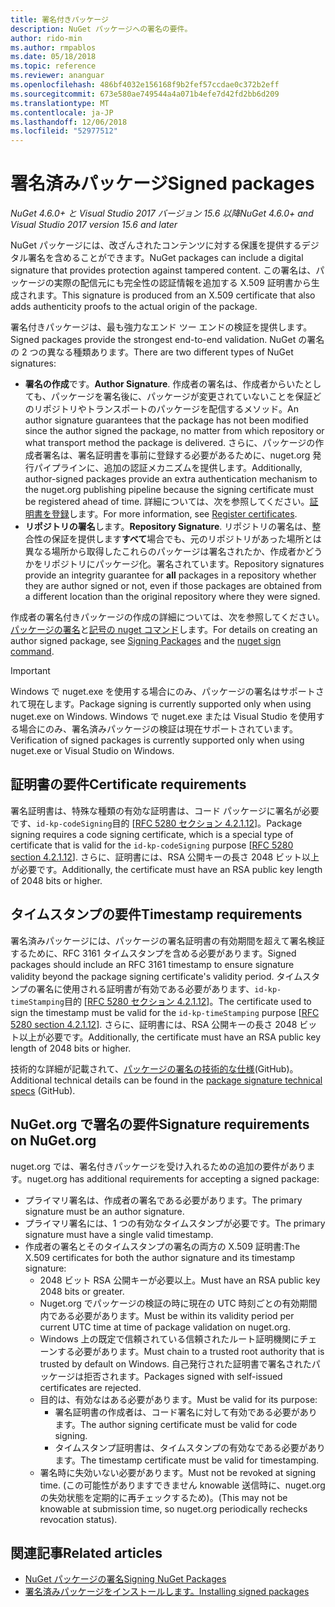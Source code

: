 ```yaml
---
title: 署名付きパッケージ
description: NuGet パッケージへの署名の要件。
author: rido-min
ms.author: rmpablos
ms.date: 05/18/2018
ms.topic: reference
ms.reviewer: ananguar
ms.openlocfilehash: 486bf4032e156168f9b2fef57ccdae0c372b2eff
ms.sourcegitcommit: 673e580ae749544a4a071b4efe7d42fd2bb6d209
ms.translationtype: MT
ms.contentlocale: ja-JP
ms.lasthandoff: 12/06/2018
ms.locfileid: "52977512"
---
```

# <a name="signed-packages"></a><span data-ttu-id="03cce-103">署名済みパッケージ</span><span class="sxs-lookup"><span data-stu-id="03cce-103">Signed packages</span></span>

<span data-ttu-id="03cce-104">*NuGet 4.6.0+ と Visual Studio 2017 バージョン 15.6 以降*</span><span class="sxs-lookup"><span data-stu-id="03cce-104">*NuGet 4.6.0+ and Visual Studio 2017 version 15.6 and later*</span></span>

<span data-ttu-id="03cce-105">NuGet パッケージには、改ざんされたコンテンツに対する保護を提供するデジタル署名を含めることができます。</span><span class="sxs-lookup"><span data-stu-id="03cce-105">NuGet packages can include a digital signature that provides protection against tampered content.</span></span> <span data-ttu-id="03cce-106">この署名は、パッケージの実際の配信元にも完全性の認証情報を追加する X.509 証明書から生成されます。</span><span class="sxs-lookup"><span data-stu-id="03cce-106">This signature is produced from an X.509 certificate that also adds authenticity proofs to the actual origin of the package.</span></span>

<span data-ttu-id="03cce-107">署名付きパッケージは、最も強力なエンド ツー エンドの検証を提供します。</span><span class="sxs-lookup"><span data-stu-id="03cce-107">Signed packages provide the strongest end-to-end validation.</span></span> <span data-ttu-id="03cce-108">NuGet の署名の 2 つの異なる種類あります。</span><span class="sxs-lookup"><span data-stu-id="03cce-108">There are two different types of NuGet signatures:</span></span>
- <span data-ttu-id="03cce-109">**署名の作成**です。</span><span class="sxs-lookup"><span data-stu-id="03cce-109">**Author Signature**.</span></span> <span data-ttu-id="03cce-110">作成者の署名は、作成者からいたとしても、パッケージを署名後に、パッケージが変更されていないことを保証どのリポジトリやトランスポートのパッケージを配信するメソッド。</span><span class="sxs-lookup"><span data-stu-id="03cce-110">An author signature guarantees that the package has not been modified since the author signed the package, no matter from which repository or what transport method the package is delivered.</span></span> <span data-ttu-id="03cce-111">さらに、パッケージの作成者署名は、署名証明書を事前に登録する必要があるために、nuget.org 発行パイプラインに、追加の認証メカニズムを提供します。</span><span class="sxs-lookup"><span data-stu-id="03cce-111">Additionally, author-signed packages provide an extra authentication mechanism to the nuget.org publishing pipeline because the signing certificate must be registered ahead of time.</span></span> <span data-ttu-id="03cce-112">詳細については、次を参照してください。[証明書を登録](#register-certificate-on-nugetorg)します。</span><span class="sxs-lookup"><span data-stu-id="03cce-112">For more information, see [Register certificates](#register-certificate-on-nugetorg).</span></span>
- <span data-ttu-id="03cce-113">**リポジトリの署名**します。</span><span class="sxs-lookup"><span data-stu-id="03cce-113">**Repository Signature**.</span></span> <span data-ttu-id="03cce-114">リポジトリの署名は、整合性の保証を提供します**すべて**場合でも、元のリポジトリがあった場所とは異なる場所から取得したこれらのパッケージは署名されたか、作成者かどうかをリポジトリにパッケージ化。署名されています。</span><span class="sxs-lookup"><span data-stu-id="03cce-114">Repository signatures provide an integrity guarantee for **all** packages in a repository whether they are author signed or not, even if those packages are obtained from a different location than the original repository where they were signed.</span></span>   

<span data-ttu-id="03cce-115">作成者の署名付きパッケージの作成の詳細については、次を参照してください。[パッケージの署名](../create-packages/Sign-a-package.md)と[記号の nuget コマンド](../tools/cli-ref-sign.md)します。</span><span class="sxs-lookup"><span data-stu-id="03cce-115">For details on creating an author signed package, see [Signing Packages](../create-packages/Sign-a-package.md) and the [nuget sign command](../tools/cli-ref-sign.md).</span></span>

> [!Important]
> <span data-ttu-id="03cce-116">Windows で nuget.exe を使用する場合にのみ、パッケージの署名はサポートされて現在します。</span><span class="sxs-lookup"><span data-stu-id="03cce-116">Package signing is currently supported only when using nuget.exe on Windows.</span></span> <span data-ttu-id="03cce-117">Windows で nuget.exe または Visual Studio を使用する場合にのみ、署名済みパッケージの検証は現在サポートされています。</span><span class="sxs-lookup"><span data-stu-id="03cce-117">Verification of signed packages is currently supported only when using nuget.exe or Visual Studio on Windows.</span></span>

## <a name="certificate-requirements"></a><span data-ttu-id="03cce-118">証明書の要件</span><span class="sxs-lookup"><span data-stu-id="03cce-118">Certificate requirements</span></span>

<span data-ttu-id="03cce-119">署名証明書は、特殊な種類の有効な証明書は、コード パッケージに署名が必要です、`id-kp-codeSigning`目的 [[RFC 5280 セクション 4.2.1.12](https://tools.ietf.org/html/rfc5280#section-4.2.1.12)]。</span><span class="sxs-lookup"><span data-stu-id="03cce-119">Package signing requires a code signing certificate, which is a special type of certificate that is valid for the `id-kp-codeSigning` purpose [[RFC 5280 section 4.2.1.12](https://tools.ietf.org/html/rfc5280#section-4.2.1.12)].</span></span> <span data-ttu-id="03cce-120">さらに、証明書には、RSA 公開キーの長さ 2048 ビット以上が必要です。</span><span class="sxs-lookup"><span data-stu-id="03cce-120">Additionally, the certificate must have an RSA public key length of 2048 bits or higher.</span></span>

## <a name="timestamp-requirements"></a><span data-ttu-id="03cce-121">タイムスタンプの要件</span><span class="sxs-lookup"><span data-stu-id="03cce-121">Timestamp requirements</span></span>

<span data-ttu-id="03cce-122">署名済みパッケージには、パッケージの署名証明書の有効期間を超えて署名検証するために、RFC 3161 タイムスタンプを含める必要があります。</span><span class="sxs-lookup"><span data-stu-id="03cce-122">Signed packages should include an RFC 3161 timestamp to ensure signature validity beyond the package signing certificate's validity period.</span></span> <span data-ttu-id="03cce-123">タイムスタンプの署名に使用される証明書が有効である必要があります、`id-kp-timeStamping`目的 [[RFC 5280 セクション 4.2.1.12](https://tools.ietf.org/html/rfc5280#section-4.2.1.12)]。</span><span class="sxs-lookup"><span data-stu-id="03cce-123">The certificate used to sign the timestamp must be valid for the `id-kp-timeStamping` purpose [[RFC 5280 section 4.2.1.12](https://tools.ietf.org/html/rfc5280#section-4.2.1.12)].</span></span> <span data-ttu-id="03cce-124">さらに、証明書には、RSA 公開キーの長さ 2048 ビット以上が必要です。</span><span class="sxs-lookup"><span data-stu-id="03cce-124">Additionally, the certificate must have an RSA public key length of 2048 bits or higher.</span></span>

<span data-ttu-id="03cce-125">技術的な詳細が記載されて、[パッケージの署名の技術的な仕様](https://github.com/NuGet/Home/wiki/Package-Signatures-Technical-Details)(GitHub)。</span><span class="sxs-lookup"><span data-stu-id="03cce-125">Additional technical details can be found in the [package signature technical specs](https://github.com/NuGet/Home/wiki/Package-Signatures-Technical-Details) (GitHub).</span></span>

## <a name="signature-requirements-on-nugetorg"></a><span data-ttu-id="03cce-126">NuGet.org で署名の要件</span><span class="sxs-lookup"><span data-stu-id="03cce-126">Signature requirements on NuGet.org</span></span>

<span data-ttu-id="03cce-127">nuget.org では、署名付きパッケージを受け入れるための追加の要件があります。</span><span class="sxs-lookup"><span data-stu-id="03cce-127">nuget.org has additional requirements for accepting a signed package:</span></span>

- <span data-ttu-id="03cce-128">プライマリ署名は、作成者の署名である必要があります。</span><span class="sxs-lookup"><span data-stu-id="03cce-128">The primary signature must be an author signature.</span></span>
- <span data-ttu-id="03cce-129">プライマリ署名には、1 つの有効なタイムスタンプが必要です。</span><span class="sxs-lookup"><span data-stu-id="03cce-129">The primary signature must have a single valid timestamp.</span></span>
- <span data-ttu-id="03cce-130">作成者の署名とそのタイムスタンプの署名の両方の X.509 証明書:</span><span class="sxs-lookup"><span data-stu-id="03cce-130">The X.509 certificates for both the author signature and its timestamp signature:</span></span>
  - <span data-ttu-id="03cce-131">2048 ビット RSA 公開キーが必要以上。</span><span class="sxs-lookup"><span data-stu-id="03cce-131">Must have an RSA public key 2048 bits or greater.</span></span>
  - <span data-ttu-id="03cce-132">Nuget.org でパッケージの検証の時に現在の UTC 時刻ごとの有効期間内である必要があります。</span><span class="sxs-lookup"><span data-stu-id="03cce-132">Must be within its validity period per current UTC time at time of package validation on nuget.org.</span></span>
  - <span data-ttu-id="03cce-133">Windows 上の既定で信頼されている信頼されたルート証明機関にチェーンする必要があります。</span><span class="sxs-lookup"><span data-stu-id="03cce-133">Must chain to a trusted root authority that is trusted by default on Windows.</span></span> <span data-ttu-id="03cce-134">自己発行された証明書で署名されたパッケージは拒否されます。</span><span class="sxs-lookup"><span data-stu-id="03cce-134">Packages signed with self-issued certificates are rejected.</span></span>
  - <span data-ttu-id="03cce-135">目的は、有効なはある必要があります。</span><span class="sxs-lookup"><span data-stu-id="03cce-135">Must be valid for its purpose:</span></span> 
    - <span data-ttu-id="03cce-136">署名証明書の作成者は、コード署名に対して有効である必要があります。</span><span class="sxs-lookup"><span data-stu-id="03cce-136">The author signing certificate must be valid for code signing.</span></span>
    - <span data-ttu-id="03cce-137">タイムスタンプ証明書は、タイムスタンプの有効なである必要があります。</span><span class="sxs-lookup"><span data-stu-id="03cce-137">The timestamp certificate must be valid for timestamping.</span></span>
  - <span data-ttu-id="03cce-138">署名時に失効いない必要があります。</span><span class="sxs-lookup"><span data-stu-id="03cce-138">Must not be revoked at signing time.</span></span> <span data-ttu-id="03cce-139">(この可能性がありますできません knowable 送信時に、nuget.org の失効状態を定期的に再チェックするため)。</span><span class="sxs-lookup"><span data-stu-id="03cce-139">(This may not be knowable at submission time, so nuget.org periodically rechecks revocation status).</span></span>
  
  
## <a name="related-articles"></a><span data-ttu-id="03cce-140">関連記事</span><span class="sxs-lookup"><span data-stu-id="03cce-140">Related articles</span></span>

- [<span data-ttu-id="03cce-141">NuGet パッケージの署名</span><span class="sxs-lookup"><span data-stu-id="03cce-141">Signing NuGet Packages</span></span>](../create-packages/Sign-a-Package.md)
- [<span data-ttu-id="03cce-142">署名済みパッケージをインストールします。</span><span class="sxs-lookup"><span data-stu-id="03cce-142">Installing signed packages</span></span>](../consume-packages/installing-signed-packages.md)
